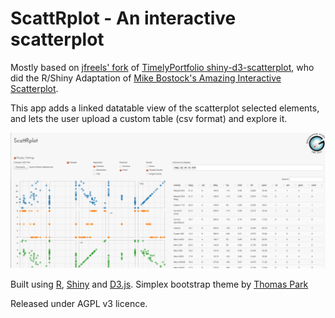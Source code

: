 ScattRplot - An interactive scatterplot
===========================================================================================================

Mostly based on [jfreels' fork](https://github.com/jfreels/shiny-d3-scatterplot) of [TimelyPortfolio  shiny-d3-scatterplot](https://github.com/timelyportfolio/shiny-d3-scatterplot), who did the R/Shiny Adaptation of [Mike Bostock's Amazing Interactive Scatterplot](http://bl.ocks.org/mbostock/4063663).



This app adds a linked datatable view of the scatterplot selected elements, and lets the user upload a custom table (csv format) and explore it.

![App screenshot](www/ScattRplot-screenshot.png)

Built using [R](http://r-project.org), [Shiny](http://rstudio.com/shiny) and [D3.js](http://d3js.org/).
Simplex bootstrap theme by [Thomas Park](http://thomaspark.me)

Released under AGPL v3 licence.
